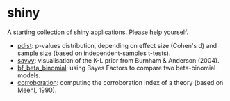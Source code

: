 # shiny

A starting collection of shiny applications. Please help yourself.

* [pdist](http://barelysignificant.shinyapps.io/pdist): p-values distribution, depending on effect size (Cohen's d) and sample size (based on independent-samples t-tests).
* [savvy](https://barelysignificant.shinyapps.io/savvy/): visualisation of the K-L prior from Burnham & Anderson (2004).
* [bf_beta_binomial](https://barelysignificant.shinyapps.io/bf_beta_binomial/): using Bayes Factors to compare two beta-binomial models.
* [corroboration](https://barelysignificant.shinyapps.io/corroboration/): computing the corroboration index of a theory (based on Meehl, 1990).
